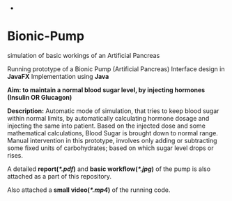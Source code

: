 *
# Bionic-Pump
simulation of basic workings of an Artificial Pancreas


Running prototype of a Bionic Pump (Artificial Pancreas)
Interface design in **JavaFX**
Implementation using **Java**


**Aim: to maintain a normal blood sugar level, by injecting hormones (Insulin OR Glucagon)**


**Description:**
Automatic mode of simulation, that tries to keep blood sugar within normal limits, 
by automatically calculating hormone dosage and injecting the same into patient.
Based on the injected dose and some mathematical calculations, Blood Sugar is brought down to normal range.
Manual intervention in this prototype, involves only adding or subtracting some fixed units of carbohydrates;
based on which sugar level drops or rises.


A detailed __report(_\*.pdf_)__ and __basic workflow(_\*.jpg_)__ of the pump is also attached as a part of this repository.

Also attached a **small video(_\*.mp4_)** of the running code.

